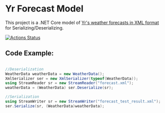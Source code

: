 # Yr Forecast Model
This project is a .NET Core model of [Yr's weather forecasts in XML format](https://hjelp.yr.no/hc/en-us/articles/360001940793-Free-weather-data-service-from-Yr) for Serializing/Deserializing.

[![Actions Status](https://github.com/spkg-git/YrForecastModel/workflows/.NET%20Core/badge.svg)](https://github.com/spkg-git/YrForecastModel/YrForecastModel/actions?query=workflow%3A%22.NET+Core%22)
## Code Example:

```csharp

//Deserialization
WeatherData weatherData = new WeatherData();
XmlSerializer ser = new XmlSerializer(typeof(WeatherData));
using StreamReader sr = new StreamReader("forecast.xml");
weatherData = (WeatherData) ser.Deserialize(sr);

//Serialization
using StreamWriter sr = new StreamWriter("forecast_test_result.xml");
ser.Serialize(sr, (WeatherData)weatherData);
```
